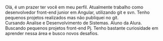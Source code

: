Olá, é um prazer ter você em meu perfil. 
Atualmente trabalho como desenvolvedor front-end junior em Angular, utilizando git e svn.
Tenho pequenos projetos realizados mas não publiquei no git.  
Cursando Analise e Desenvolvimento de Sistemas. 
Aluno da Alura.
Buscando pequenos projetos front-end Pj. Tenho bastante curiosidade em aprender nessa área e busco novos desafios.

